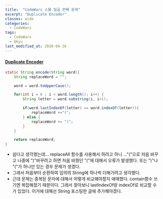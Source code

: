 ```yaml
---
title:  "CodeWars 스물 일곱 번째 문제"
excerpt: "Duplicate Encoder"
classes: wide
categories:
  - CodeWars
tags:
  - CodeWars
  - 6kyu
last_modified_at: 2020-04-16
---
```


#### [Duplicate Encoder](https://www.codewars.com/kata/54b42f9314d9229fd6000d9c)

```java
static String encode(String word){
    String replaceWord = "";

    word = word.toUpperCase();

    for(int i = 0 ; i < word.length(); i++) {
        String letter = word.substring(i, i+1);

        if(word.lastIndexOf(letter) == word.indexOf(letter)){
            replaceWord +="(";
        } else {
            replaceWord += ")";
        }
    }

    return replaceWord;
}
```

* 쉽다고 생각했는데... replaceAll 함수를 사용해서 하려고 하니 ..."("으로 처음 바꾸고 나중에 ")"바꾸려고 하면 처음 바꿨던 "("에 대해서 오류가 발생했다. 또는 ")"나 "("가 하나만 있는 경우 문제가 생겼다.
* 그래서 처음부터 순환하여 임의의 String에 하나씩 더해가려고 생각했다.
* 근데 문제는 중복된 문자에 대해서 어떻게 비교해야할지 애매했다. contain함수 쓰기엔 복잡해졌기 때문이다. 그래서 찾아보니 lastIndexOf랑 indexOf로 비교할 수가 있었다. 이거에 대해선 String 포스팅한 글에 추가해야겠다.